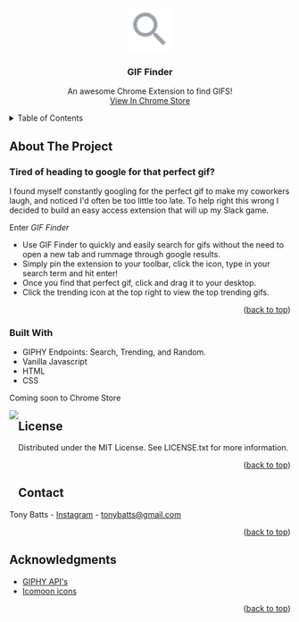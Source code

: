 <br />
<div align="center">
  <a href="#">
    <img src="https://github.com/tonybatts/gif-finder/blob/main/search-icon.svg" alt="Logo" width="80" height="80">
  </a>

  <h3 align="center">GIF Finder</h3>

  <p align="center">
    An awesome Chrome Extension to find GIFS!
    <br />
    <a href="#">View In Chrome Store</a>
  </p>
</div>

<!-- TABLE OF CONTENTS -->
<details>
  <summary>Table of Contents</summary>
  <ol>
    <li>
      <a href="#about-the-project">About The Project</a>
      <ul>
        <li><a href="#built-with">Built With</a></li>
      </ul>
    </li>
    <li><a href="#license">License</a></li>
    <li><a href="#contact">Contact</a></li>
    <li><a href="#acknowledgments">Acknowledgments</a></li>
  </ol>
</details>

<!-- ABOUT THE PROJECT -->
## About The Project
### Tired of heading to google for that perfect gif? 

I found myself constantly googling for the perfect gif to make my coworkers laugh, and noticed I'd often be too little too late. To help right this wrong I decided to build an easy access extension that will up my Slack game.

Enter *GIF Finder*
* Use GIF Finder to quickly and easily search for gifs without the need to open a new tab and rummage through google results.
* Simply pin the extension to your toolbar, click the icon, type in your search term and hit enter!
* Once you find that perfect gif, click and drag it to your desktop.
* Click the trending icon at the top right to view the top trending gifs.

<p align="right">(<a href="#top">back to top</a>)</p>

### Built With

* GIPHY Endpoints: Search, Trending, and Random.
* Vanilla Javascript
* HTML
* CSS 

Coming soon to Chrome Store

<img align="left" height="150px" style="object-fit: cover;" src="https://github.com/tonybatts/gif-finder/blob/main/cat.gif">

<!-- LICENSE -->
## License

Distributed under the MIT License. See LICENSE.txt for more information.

<p align="right">(<a href="#top">back to top</a>)</p>

<!-- CONTACT -->
## Contact

Tony Batts - [Instagram](https://twitter.com/your_username) - tonybatts@gmail.com

<p align="right">(<a href="#top">back to top</a>)</p>

<!-- ACKNOWLEDGMENTS -->
## Acknowledgments
* [GIPHY API's](https://developers.giphy.com/docs/api/endpoint/)
* [Icomoon icons](https://icomoon.io/app/#/select)

<p align="right">(<a href="#top">back to top</a>)</p>


